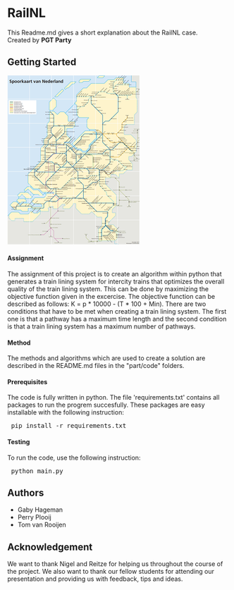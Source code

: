 # RailNL
This Readme.md gives a short explanation about the RailNL case.\
Created by **PGT Party**

## Getting Started
![Rail Map](doc/Rail_Map.png)

#### Assignment
The assignment of this project is to create an algorithm within python that generates a train lining system for intercity trains that optimizes the overall quality of the train lining system. This can be done by maximizing the objective function given in the excercise. The objective function can be described as follows: K = p * 10000 - (T * 100 + Min). There are two conditions that have to be met when creating a train lining system. The first one is that a pathway has a maximum time length and the second condition is that a train lining system has a maximum number of pathways.

#### Method
The methods and algorithms which are used to create a solution are described in the README.md files in the "part/code" folders.

#### Prerequisites
The code is fully written in python. The file 'requirements.txt' contains all packages to run the progrem succesfully. These packages are easy installable with the following instruction:
<pre> pip install -r requirements.txt </pre>

#### Testing
To run the code, use the following instruction:
<pre> python main.py </pre>

## Authors
* Gaby Hageman
* Perry Plooij
* Tom van Rooijen

## Acknowledgement
We want to thank Nigel and Reitze for helping us throughout the course of the project. We also want to thank our fellow students for attending our presentation and providing us with feedback, tips and ideas.

